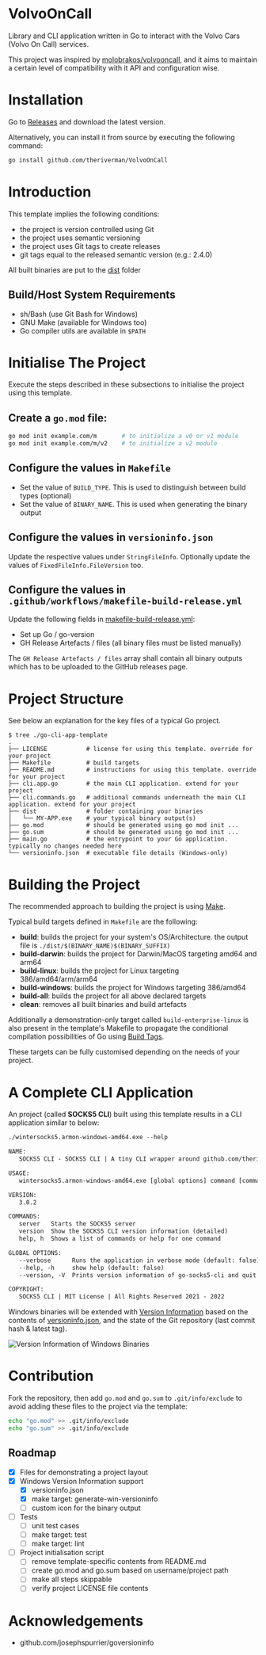# VolvoOnCall
Library and CLI application written in Go to interact with the Volvo Cars (Volvo On Call) services.

This project was inspired by [molobrakos/volvooncall](https://github.com/molobrakos/volvooncall), and it aims to maintain a certain level of compatibility with it API and configuration wise.

# Installation
Go to [Releases](https://github.com/theriverman/VolvoOnCall/releases) and download the latest version.

Alternatively, you can install it from source by executing the following command:
```bash
go install github.com/theriverman/VolvoOnCall
```

# Introduction
This template implies the following conditions:
  * the project is version controlled using Git
  * the project uses semantic versioning
  * the project uses Git tags to create releases
  * git tags equal to the released semantic version (e.g.: 2.4.0)

All built binaries are put to the [dist](./dist) folder

## Build/Host System Requirements
  * sh/Bash (use Git Bash for Windows)
  * GNU Make (available for Windows too)
  * Go compiler utils are available in `$PATH`

# Initialise The Project
Execute the steps described in these subsections to initialise the project using this template.
## Create a `go.mod` file:
```bash
go mod init example.com/m       # to initialize a v0 or v1 module
go mod init example.com/m/v2    # to initialize a v2 module
```
## Configure the values in `Makefile`
  * Set the value of `BUILD_TYPE`. This is used to distinguish between build types (optional)
  * Set the value of `BINARY_NAME`. This is used when generating the binary output

## Configure the values in `versioninfo.json`
Update the respective values under `StringFileInfo`. Optionally update the values of `FixedFileInfo.FileVersion` too.

## Configure the values in `.github/workflows/makefile-build-release.yml`
Update the following fields in [makefile-build-release.yml](.github/workflows/makefile-build-release.yml):
  * Set up Go / go-version
  * GH Release Artefacts / files (all binary files must be listed manually)

The `GH Release Artefacts / files` array shall contain all binary outputs which has to be uploaded to the GitHub releases page.

# Project Structure
See below an explanation for the key files of a typical Go project.
```
$ tree ./go-cli-app-template
.
├── LICENSE           # license for using this template. override for your project
├── Makefile          # build targets
├── README.md         # instructions for using this template. override for your project
├── cli.app.go        # the main CLI application. extend for your project
├── cli.commands.go   # additional commands underneath the main CLI application. extend for your project
├── dist              # folder containing your binaries
│   └── MY-APP.exe    # your typical binary output(s)
├── go.mod            # should be generated using go mod init ...
├── go.sum            # should be generated using go mod init ...
├── main.go           # the entrypoint to your Go application. typically no changes needed here
└── versioninfo.json  # executable file details (Windows-only)
```

# Building the Project
The recommended approach to building the project is using [Make](https://en.wikipedia.org/wiki/Make_(software)).

Typical build targets defined in `Makefile` are the following:
  * **build**: builds the project for your system's OS/Architecture. the output file is `./dist/$(BINARY_NAME)$(BINARY_SUFFIX)`
  * **build-darwin**:   builds the project for Darwin/MacOS targeting amd64 and arm64
  * **build-linux**:    builds the project for Linux targeting 386/amd64/arm/arm64
  * **build-windows**:  builds the project for Windows targeting 386/amd64
  * **build-all**:      builds the project for all above declared targets
  * **clean**:          removes all built binaries and build artefacts

Additionally a demonstration-only target called `build-enterprise-linux` is also present in the template's Makefile to propagate the conditional compilation possibilities of Go using [Build Tags](https://www.digitalocean.com/community/tutorials/customizing-go-binaries-with-build-tags).

These targets can be fully customised depending on the needs of your project.

# A Complete CLI Application
An project (called **SOCKS5 CLI**) built using this template results in a CLI application similar to below:
```txt
./wintersocks5.armon-windows-amd64.exe --help

NAME:
   SOCKS5 CLI - SOCKS5 CLI | A tiny CLI wrapper around github.com/theriverman/go-socks5 (forked from github.com/armon/go-socks5)

USAGE:
   wintersocks5.armon-windows-amd64.exe [global options] command [command options] [arguments...]

VERSION:
   3.0.2

COMMANDS:
   server   Starts the SOCKS5 server
   version  Show the SOCKS5 CLI version information (detailed)
   help, h  Shows a list of commands or help for one command

GLOBAL OPTIONS:
   --verbose      Runs the application in verbose mode (default: false)
   --help, -h     show help (default: false)
   --version, -V  Prints version information of go-socks5-cli and quit (default: false)

COPYRIGHT:
   SOCKS5 CLI | MIT License | All Rights Reserved 2021 - 2022
```

Windows binaries will be extended with [Version Information](https://docs.microsoft.com/en-gb/windows/win32/menurc/version-information) based on the contents of [versioninfo.json](./versioninfo.json), and the state of the Git repository (last commit hash & latest tag).

![Version Information of Windows Binaries](./.github/images/win-version-info.png)

# Contribution
Fork the repository, then add `go.mod` and `go.sum` to `.git/info/exclude` to avoid adding these files to the project via the template:
```bash
echo "go.mod" >> .git/info/exclude
echo "go.sum" >> .git/info/exclude
```

## Roadmap
- [x] Files for demonstrating a project layout
- [x] Windows Version Information support
  - [x] versioninfo.json
  - [x] make target: generate-win-versioninfo
  - [ ] custom icon for the binary output
- [ ] Tests
  - [ ] unit test cases
  - [ ] make target: test 
  - [ ] make target: lint
- [ ] Project initialisation script
  - [ ] remove template-specific contents from README.md
  - [ ] create go.mod and go.sum based on username/project path
  - [ ] make all steps skippable
  - [ ] verify project LICENSE file contents

# Acknowledgements
  * github.com/josephspurrier/goversioninfo
